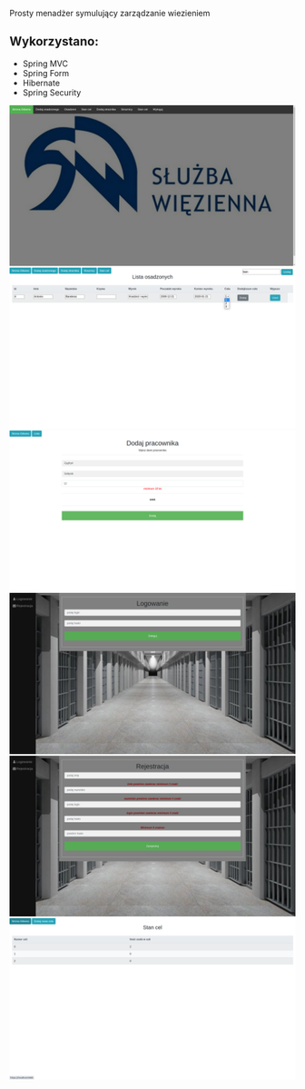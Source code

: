 Prosty menadżer symulujący zarządzanie wiezieniem
## Wykorzystano:
- Spring MVC
- Spring Form
- Hibernate
- Spring Security

<img src="images/mainS2.png">

<img src="images/ListaOsadz.png">

<img src="images/dodajpracownika.png">

<img src="images/logowanie.png">

<img src="images/rejestracja.png">

<img src="images/stancel.png">





